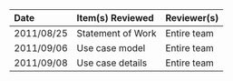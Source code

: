 | **Date** | **Item(s) Reviewed** | **Reviewer(s)** |
|:---------|:---------------------|:----------------|
| 2011/08/25 | Statement of Work | Entire team |
| 2011/09/06 | Use case model | Entire team |
| 2011/09/08 | Use case details | Entire team |